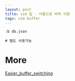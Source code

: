 ```yaml
---
layout: post
title: vim 팁 - 이름으로 버퍼 이동
tags: vim buffer
---
```


```
:b db.json

# 탭도 사용가능
```

# More
[Easier_buffer_switching](https://vim.fandom.com/wiki/Easier_buffer_switching)
